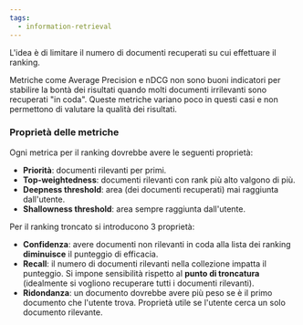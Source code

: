 ```yaml
---
tags: 
  - information-retrieval
---
```


L'idea è di limitare il numero di documenti recuperati su cui effettuare il ranking.

Metriche come Average Precision e nDCG non sono buoni indicatori per stabilire la bontà dei risultati quando molti documenti irrilevanti sono recuperati "in coda". Queste metriche variano poco in questi casi e non permettono di valutare la qualità dei risultati.

### Proprietà delle metriche
Ogni metrica per il ranking dovrebbe avere le seguenti proprietà:
- **Priorità**: documenti rilevanti per primi.
- **Top-weightedness**: documenti rilevanti con rank più alto valgono di più.
- **Deepness threshold**: area (dei documenti recuperati) mai raggiunta dall'utente.
- **Shallowness threshold**: area sempre raggiunta dall'utente.

Per il ranking troncato si introducono 3 proprietà:
- **Confidenza**: avere documenti non rilevanti in coda alla lista dei ranking **diminuisce** il punteggio di efficacia.
- **Recall**: il numero di documenti rilevanti nella collezione impatta il punteggio. Si impone sensibilità rispetto al **punto di troncatura** (idealmente si vogliono recuperare tutti i documenti rilevanti).
- **Ridondanza**: un documento dovrebbe avere più peso se è il primo documento che l'utente trova. Proprietà utile se l'utente cerca un solo documento rilevante.